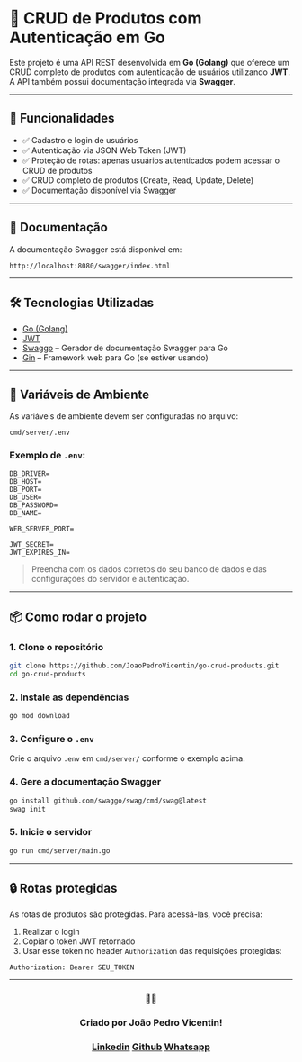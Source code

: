 
# 🛒 CRUD de Produtos com Autenticação em Go

Este projeto é uma API REST desenvolvida em **Go (Golang)** que oferece um CRUD completo de produtos com autenticação de usuários utilizando **JWT**. A API também possui documentação integrada via **Swagger**.

---

## 🚀 Funcionalidades

- ✅ Cadastro e login de usuários
- ✅ Autenticação via JSON Web Token (JWT)
- ✅ Proteção de rotas: apenas usuários autenticados podem acessar o CRUD de produtos
- ✅ CRUD completo de produtos (Create, Read, Update, Delete)
- ✅ Documentação disponível via Swagger

---

## 📄 Documentação

A documentação Swagger está disponível em:

```
http://localhost:8080/swagger/index.html
```
---

## 🛠️ Tecnologias Utilizadas

- [Go (Golang)](https://golang.org/)
- [JWT](https://jwt.io/)
- [Swaggo](https://github.com/swaggo/swag) – Gerador de documentação Swagger para Go
- [Gin](https://github.com/gin-gonic/gin) – Framework web para Go (se estiver usando)

---

## 📁 Variáveis de Ambiente

As variáveis de ambiente devem ser configuradas no arquivo:

```
cmd/server/.env
```

### Exemplo de `.env`:

```env
DB_DRIVER=
DB_HOST=
DB_PORT=
DB_USER=
DB_PASSWORD=
DB_NAME=

WEB_SERVER_PORT=

JWT_SECRET=
JWT_EXPIRES_IN=
```

> Preencha com os dados corretos do seu banco de dados e das configurações do servidor e autenticação.

---

## 📦 Como rodar o projeto

### 1. Clone o repositório

```bash
git clone https://github.com/JoaoPedroVicentin/go-crud-products.git
cd go-crud-products
```

### 2. Instale as dependências

```bash
go mod download
```

### 3. Configure o `.env`

Crie o arquivo `.env` em `cmd/server/` conforme o exemplo acima.

### 4. Gere a documentação Swagger

```bash
go install github.com/swaggo/swag/cmd/swag@latest
swag init
```

### 5. Inicie o servidor

```bash
go run cmd/server/main.go
```

---

## 🔒 Rotas protegidas

As rotas de produtos são protegidas. Para acessá-las, você precisa:

1. Realizar o login
2. Copiar o token JWT retornado
3. Usar esse token no header `Authorization` das requisições protegidas:

```http
Authorization: Bearer SEU_TOKEN
```

---

<div align="center">
<h3>👨‍💻</h3>
    <h3> Criado por João Pedro Vicentin!</h3>
    <div>
        <h3>
            <a href="https://www.linkedin.com/in/joaopedrovicentin/" target="_blank">Linkedin</a>
            <a href='https://github.com/JoaoPedroVicentin' target='_blank'>Github</a>
            <a href="https://contate.me/joao-pedro-lopes-vicentin" target="_blank">Whatsapp</a>
        </h3>
    </div>
</div>